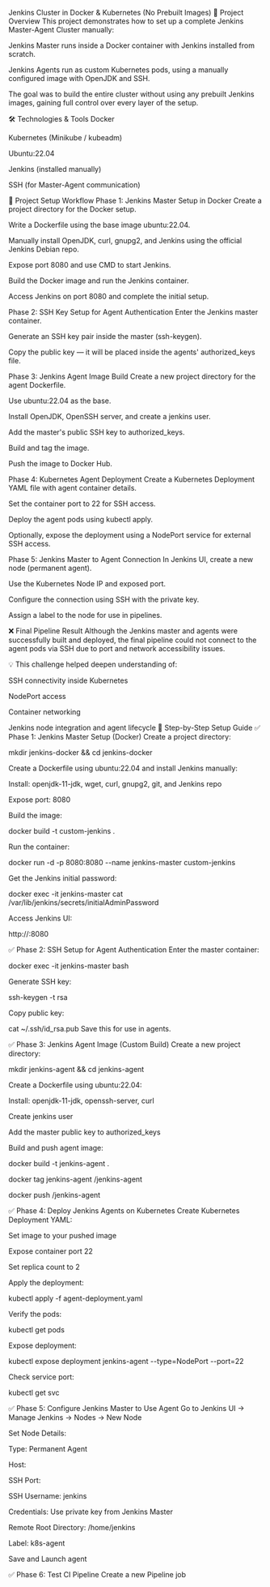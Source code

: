 Jenkins Cluster in Docker & Kubernetes (No Prebuilt Images)
📘 Project Overview
This project demonstrates how to set up a complete Jenkins Master-Agent Cluster manually:

Jenkins Master runs inside a Docker container with Jenkins installed from scratch.

Jenkins Agents run as custom Kubernetes pods, using a manually configured image with OpenJDK and SSH.

The goal was to build the entire cluster without using any prebuilt Jenkins images, gaining full control over every layer of the setup.

🛠️ Technologies & Tools
Docker

Kubernetes (Minikube / kubeadm)

Ubuntu:22.04

Jenkins (installed manually)

SSH (for Master-Agent communication)

🚀 Project Setup Workflow
Phase 1: Jenkins Master Setup in Docker
Create a project directory for the Docker setup.

Write a Dockerfile using the base image ubuntu:22.04.

Manually install OpenJDK, curl, gnupg2, and Jenkins using the official Jenkins Debian repo.

Expose port 8080 and use CMD to start Jenkins.

Build the Docker image and run the Jenkins container.

Access Jenkins on port 8080 and complete the initial setup.

Phase 2: SSH Key Setup for Agent Authentication
Enter the Jenkins master container.

Generate an SSH key pair inside the master (ssh-keygen).

Copy the public key — it will be placed inside the agents' authorized_keys file.

Phase 3: Jenkins Agent Image Build
Create a new project directory for the agent Dockerfile.

Use ubuntu:22.04 as the base.

Install OpenJDK, OpenSSH server, and create a jenkins user.

Add the master's public SSH key to authorized_keys.

Build and tag the image.

Push the image to Docker Hub.

Phase 4: Kubernetes Agent Deployment
Create a Kubernetes Deployment YAML file with agent container details.

Set the container port to 22 for SSH access.

Deploy the agent pods using kubectl apply.

Optionally, expose the deployment using a NodePort service for external SSH access.

Phase 5: Jenkins Master to Agent Connection
In Jenkins UI, create a new node (permanent agent).

Use the Kubernetes Node IP and exposed port.

Configure the connection using SSH with the private key.

Assign a label to the node for use in pipelines.

❌ Final Pipeline Result
Although the Jenkins master and agents were successfully built and deployed, the final pipeline could not connect to the agent pods via SSH due to port and network accessibility issues.

💡 This challenge helped deepen understanding of:

SSH connectivity inside Kubernetes

NodePort access

Container networking

Jenkins node integration and agent lifecycle
🚀 Step-by-Step Setup Guide
✅ Phase 1: Jenkins Master Setup (Docker)
Create a project directory:

mkdir jenkins-docker && cd jenkins-docker

Create a Dockerfile using ubuntu:22.04 and install Jenkins manually:

Install: openjdk-11-jdk, wget, curl, gnupg2, git, and Jenkins repo

Expose port: 8080

Build the image:

docker build -t custom-jenkins .

Run the container:

docker run -d -p 8080:8080 --name jenkins-master custom-jenkins

Get the Jenkins initial password:

docker exec -it jenkins-master cat /var/lib/jenkins/secrets/initialAdminPassword

Access Jenkins UI:

http://<host-ip>:8080

✅ Phase 2: SSH Setup for Agent Authentication
Enter the master container:

docker exec -it jenkins-master bash

Generate SSH key:

ssh-keygen -t rsa

Copy public key:

cat ~/.ssh/id_rsa.pub
Save this for use in agents.

✅ Phase 3: Jenkins Agent Image (Custom Build)
Create a new project directory:

mkdir jenkins-agent && cd jenkins-agent

Create a Dockerfile using ubuntu:22.04:

Install: openjdk-11-jdk, openssh-server, curl

Create jenkins user

Add the master public key to authorized_keys

Build and push agent image:

docker build -t jenkins-agent .

docker tag jenkins-agent <your-dockerhub-username>/jenkins-agent

docker push <your-dockerhub-username>/jenkins-agent

✅ Phase 4: Deploy Jenkins Agents on Kubernetes
Create Kubernetes Deployment YAML:

Set image to your pushed image

Expose container port 22

Set replica count to 2

Apply the deployment:

kubectl apply -f agent-deployment.yaml

Verify the pods:

kubectl get pods

Expose deployment:

kubectl expose deployment jenkins-agent --type=NodePort --port=22

Check service port:

kubectl get svc

✅ Phase 5: Configure Jenkins Master to Use Agent
Go to Jenkins UI → Manage Jenkins → Nodes → New Node

Set Node Details:

Type: Permanent Agent

Host: <Kubernetes node IP>

SSH Port: <NodePort from service>

SSH Username: jenkins

Credentials: Use private key from Jenkins Master

Remote Root Directory: /home/jenkins

Label: k8s-agent

Save and Launch agent

✅ Phase 6: Test CI Pipeline
Create a new Pipeline job
